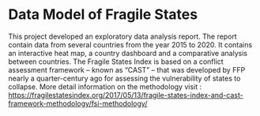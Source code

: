 
# Data Model of Fragile States
This project developed an exploratory data analysis report.
The report contain data from several countries from the year 2015 to 2020.
It contains an interactive heat map, a country dashboard and a comparative analysis between countries.
The Fragile States Index is based on a conflict assessment framework – known as “CAST” – that was developed by FFP nearly a quarter-century ago for assessing the vulnerability of states to collapse.
More detail information on the methodology visit : https://fragilestatesindex.org/2017/05/13/fragile-states-index-and-cast-framework-methodology/fsi-methodology/
